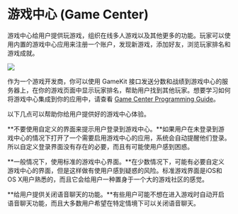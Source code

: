 # 游戏中心 (Game Center)

游戏中心给用户提供玩游戏，组织在线多人游戏以及其他更多的功能。玩家可以使用内置的游戏中心应用来注册一个账户，发现新游戏，添加好友，浏览玩家排名和游戏成就。

![](images/game_center_ios_2x.png)

作为一个游戏开发商，你可以使用 GameKit 接口发送分数和战绩到游戏中心的服务器上，在你的游戏页面中显示玩家排名，帮助用户找到其他玩家。想要学习如何将游戏中心集成到你的应用中，请查看 [Game Center Programming Guide](https://developer.apple.com/library/ios/documentation/NetworkingInternet/Conceptual/GameKit_Guide/Introduction/Introduction.html#//apple_ref/doc/uid/TP40008304)。

以下几点可以帮助你给用户提供好的游戏中心体验。

**不要使用自定义的界面来提示用户登录到游戏中心。**如果用户在未登录到游戏中心的情况下打开了一个需要启用游戏中心的应用，系统会自动提醒他们登录。所以自定义登录界面没有存在的必要，而且有可能使用户感到困惑。

**一般情况下，使用标准的游戏中心界面。**在少数情况下，可能有必要自定义游戏中心的界面，但是这样做有使用户感到疑惑的风险。标准游戏界面是iOS和OS X用户熟悉的，而且它会给用户一种置身于一个大的游戏社区的感觉。

**给用户提供关闭语音聊天的功能。**有些用户可能不想在进入游戏时自动开启语音聊天功能，而且大多数用户希望在特定情境下可以关闭语音聊天。